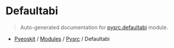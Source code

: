 # Defaultabi

> Auto-generated documentation for [pysrc.defaultabi](https://github.com/AMAX-DAO-DEV/pyamaxkit/blob/master/pysrc/defaultabi.py) module.

- [Pyeoskit](../README.md#pyeoskit-index) / [Modules](../MODULES.md#pyeoskit-modules) / [Pysrc](index.md#pysrc) / Defaultabi
